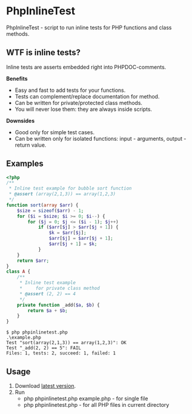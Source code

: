 PhpInlineTest
=============

PhpInlineTest - script to run inline tests for PHP functions and class methods.

WTF is inline tests?
--------------------

Inline tests are asserts embedded right into PHPDOC-comments.

__Benefits__
* Easy and fast to add tests for your functions.
* Tests can complement/replace documentation for method.
* Can be written for private/protected class methods.
* You will never lose them: they are always inside scripts.

__Downsides__
* Good only for simple test cases.
* Can be written only for isolated functions: input - arguments, output - return value.

Examples
--------

```php
<?php
/**
 * Inline test example for bubble sort function
 * @assert (array(2,1,3)) == array(1,2,3)
 */ 
function sort(array $arr) {
	$size = sizeof($arr) - 1;
	for ($i = $size; $i >= 0; $i--) {
		for ($j = 0; $j <= ($i - 1); $j++)
			if ($arr[$j] > $arr[$j + 1]) {
				$k = $arr[$j];
				$arr[$j] = $arr[$j + 1];
				$arr[$j + 1] = $k;
			}
	}
	return $arr;
}
class A {
	/**
	 * Inline test example
	 *     for private class method
	 * @assert (2, 2) == 4
	 */
	private function _add($a, $b) {
		return $a + $b;
	}
}
```

	$ php phpinlinetest.php
	.\example.php
	Test "sort(array(2,1,3)) == array(1,2,3)": OK
	Test "_add(2, 2) == 5": FAIL
	Files: 1, tests: 2, succeed: 1, failed: 1

Usage
-----

1. Download [latest version](https://github.com/ptrofimov/phpinlinetest/blob/master/phpinlinetest.php).
2. Run 
	* php phpinlinetest.php example.php - for single file
	* php phpinlinetest.php - for all PHP files in current directory